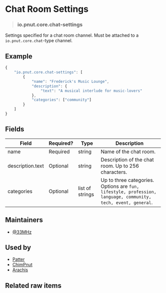 <!-- give your raw item a title -->
# Chat Room Settings

<!-- specify the "type" for your raw item -->
> ### io.pnut.core.chat-settings

<!-- provide a description of what your raw item represents -->
Settings specified for a chat room channel. Must be attached to a `io.pnut.core.chat`-type channel.

<!-- provide at least one example of what your raw item might look like in the wild -->
## Example

~~~ js
{
    "io.pnut.core.chat-settings": [
        {
            "name": "Frederick's Music Lounge",
            "description": {
            	"text": "A musical interlude for music-lovers"
            },
            "categories": ["community"]
        }
    ]
}
~~~

<!-- provide a complete description of the fields in the "value" object for your raw item -->
## Fields

| Field				| Required? | Type   | Description													|
| -----				| --------- | ----   | -----------													|
| name				| Required  | string | Name of the chat room.										|
| description.text	| Optional  | string | Description of the chat room. Up to 256 characters.			|
| categories		| Optional  | list of strings | Up to three categories. Options are `fun, lifestyle, profession, language, community, tech, event, general`. |

<!-- provide a way to contact you -->
## Maintainers
* [@33MHz](https://pnut.io/@33mhz)

<!-- provide references to compatible apps / service -->
## Used by
* [Patter](https://patter.chat)
* [ChimPnut](https://itunes.apple.com/us/app/chimpnut/id1198300163?ls=1&mt=8)
* [Arachis](https://itunes.apple.com/br/app/arachis/id1200781062?mt=8)

<!-- provide references to related raw items -->
## Related raw items
